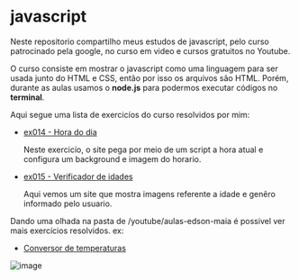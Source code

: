 # javascript

 Neste repositorio compartilho meus estudos de javascript, pelo curso patrocinado pela google, no curso em video e cursos gratuitos no Youtube.

O curso consiste em mostrar o javascript como uma linguagem para ser usada junto do HTML e CSS, então por isso os arquivos são HTML. Porém, durante as aulas usamos o **node.js** para podermos executar códigos no **terminal**.

Aqui segue uma lista de exercicíos do curso resolvidos por mim:

- [ex014 - Hora do dia](https://ramon-erik.github.io/estudos-javascript/curso-em-video/aula12ex/ex014/index.html)

  Neste exercicío, o site pega por meio de um script a hora atual e configura um background e imagem do horario.

- [ex015 - Verificador de idades](https://ramon-erik.github.io/estudos-javascript/curso-em-video/aula12ex/ex015/index.html)

  Aqui vemos um site que mostra imagens referente a idade e genêro informado pelo usuario.
  
 Dando uma olhada na pasta de /youtube/aulas-edson-maia é possivel ver mais exercícios resolvidos. ex:
 
 - [Conversor de temperaturas](https://ramon-erik.github.io/estudos-javascript/youtube/aulas-edson-maia/temp-converter/index.html) 

![image](https://user-images.githubusercontent.com/84084404/220775232-b1938576-1bf2-4078-b7e7-fa79cadd9489.png)
